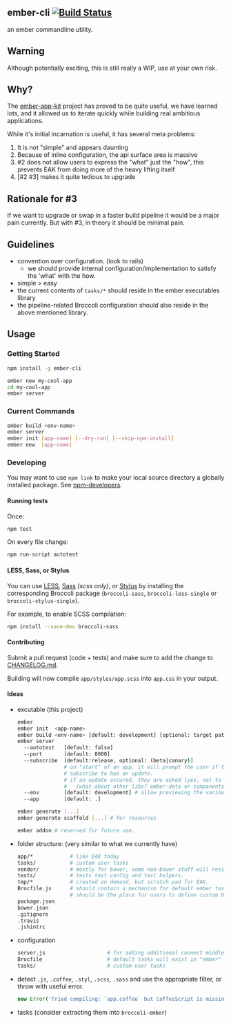 ## ember-cli [![Build Status](https://travis-ci.org/stefanpenner/ember-cli.png?branch=master)](https://travis-ci.org/stefanpenner/ember-cli)

an ember commandline utility.


## Warning

Although potentially exciting, this is still really a WIP, use at your own risk.

## Why?

The [ember-app-kit](https://github.com/stefanpenner/ember-app-kit) project has proved to be quite useful, 
we have learned lots, and it allowed us to iterate quickly while building real ambitious applications.

While it's initial incarnation is useful, it has several meta problems:

1. It is not "simple" and appears daunting
2. Because of inline configuration, the api surface area is massive
3. #2 does not allow users to express the "what" just the "how", this prevents EAK from doing more of the heavy lifting itself
4. [#2 #3] makes it quite tedious to upgrade

## Rationale for #3

If we want to upgrade or swap in a faster build pipeline it would be a major pain currently. But with #3, in theory it should be minimal pain.

## Guidelines

+ convention over configuration. (look to rails)
  + we should provide internal configuration/implementation to satisfy the 'what' with the how.
+ simple > easy
+ the current contents of `tasks/*` should reside in the ember executables library
+ the pipeline-related Broccoli configuration should also reside in the above mentioned library.

## Usage

### Getting Started

```bash
npm install -g ember-cli

ember new my-cool-app
cd my-cool-app
ember server
```

### Current Commands

```bash
ember build <env-name>
ember server
ember init [app-name] [--dry-run] [--skip-npm-install]
ember new  [app-name]
```

### Developing

You may want to use `npm link` to make your local source directory a globally installed package.
See [npm-developers](https://www.npmjs.org/doc/misc/npm-developers.html).

#### Running tests

Once:

```bash
npm test
```

On every file change:

```bash
npm run-script autotest
```

#### LESS, Sass, or Stylus

You can use [LESS](http://lesscss.org/), [Sass](http://sass-lang.com/) *(scss only)*, or [Stylus](http://learnboost.github.io/stylus/) by installing the corresponding Broccoli package (`broccoli-sass`, `broccoli-less-single` or `broccoli-stylus-single`).

For example, to enable SCSS compilation:

```bash
npm install --save-dev broccoli-sass
```

#### Contributing

Submit a pull request (code + tests) and make sure to add the change to [CHANGELOG.md](https://github.com/stefanpenner/ember-cli/blob/master/CHANGELOG.md).

Building will now compile `app/styles/app.scss` into `app.css` in your output.

#### Ideas

+ excutable (this project)

  ```bash
  ember
  ember init  <app-name>
  ember build <env-name> [default: development] [optional: target path]
  ember server
    --autotest   [default: false]
    --port       [default: 8000]
    --subscribe  [default:release, optional: (beta|canary)]
                 # on "start" of an app, it will prompt the user if the channel they
                 # subscribe to has an update.
                 # if an update occured. they are asked [yes, no] to try the update (using bower)
                 #   (what about other libs? ember-data or components or..)
    --env        [default: development] # allow previewing the various build envs.
    --app        [default: .]

  ember generate [...]
  ember generate scaffold [...] # for resources

  ember addon # reserved for future use.
  ```

+ folder structure: (very similar to what we currently have)

  ```bash
  app/*            # like EAK today
  tasks/           # custom user tasks
  vendor/          # mostly for bower, some non-bower stuff will reside.
  tests/           # tests test config and test helpers.
  tmp/*            # created on demand, but scratch pad for EAK.
  Brocfile.js      # should contain a mechanism for default ember tasks to be loaded
                   # should be the place for users to define custom broccoli related things.
  package.json
  bower.json
  .gitignore
  .travis
  .jshintrc
  ```

+ configuration

  ```bash
  server.js                    # for adding additional connect middleware (like a proxy to the backend)
  Brocfile                     # default tasks will exist in "ember"
  tasks/                       # custom user tasks
  ```

+ detect `.js`, `.coffee`, `.styl`, `.scss`, `.sass` and use the appropriate filter, or throw with useful error.

  ```javascript
  new Error('Tried compiling: `app.coffee` but CoffesScript is missing, to install please: `npm install coffee-script --save-dev`')
  ```

+ tasks (consider extracting them into `broccoli-ember`)

